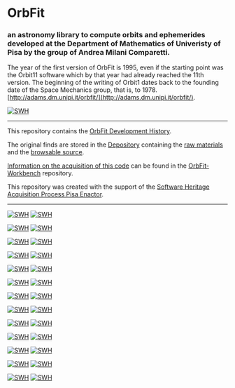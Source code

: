 # OrbFit

### an astronomy library to compute orbits and ephemerides developed at the Department of Mathematics of Univeristy of Pisa by the group of Andrea Milani Comparetti. 

The year of the first version of OrbFit is 1995, even if the starting point was the Orbit11 software which by that year had already reached the 11th version. The beginning of the writing of Orbit1 dates back to the founding date of the Space Mechanics group, that is, to 1978. [http://adams.dm.unipi.it/orbfit/](http://adams.dm.unipi.it/orbfit/).

[![SWH](https://archive.softwareheritage.org/badge/origin/https://github.com/Unipisa/OrbFit.git/)](https://archive.softwareheritage.org/browse/origin/https://github.com/Unipisa/OrbFit.git/)


-------------------

This repository contains the 
[OrbFit Development History](https://github.com/Unipisa/OrbFit/tree/SourceCode/). 

The original finds are stored in the [Depository](https://github.com/Unipisa/OrbFit-Depository) 
containing the
[raw materials](https://github.com/Unipisa/OrbFit-Depository/tree/master/raw_materials) and the
[browsable source](https://github.com/Unipisa/OrbFit-Depository/tree/master/browsable_source).

[Information on the acquisition of this code](https://github.com/Unipisa/OrbFit-Workbench/tree/master/metadata) can be found in the [OrbFit-Workbench](https://github.com/Unipisa/OrbFit-Workbench) repository.

This repository was created with the support of the 
[Software Heritage Acquisition Process Pisa Enactor](https://github.com/Unipisa/SWHAPPE).


-------------------


[![SWH](https://archive.softwareheritage.org/badge/swh:1:rel:336c29564b866c54f340e941827c70ec9846a19d;origin=https://github.com/Unipisa/OrbFit.git/)](https://archive.softwareheritage.org/swh:1:rel:336c29564b866c54f340e941827c70ec9846a19d;origin=https://github.com/Unipisa/OrbFit.git/)
[![SWH](https://archive.softwareheritage.org/badge/swh:1:rev:67d00636b3705d4884549d8ced89bbca82f66108;origin=https://github.com/Unipisa/OrbFit.git/)](https://archive.softwareheritage.org/swh:1:rev:67d00636b3705d4884549d8ced89bbca82f66108;origin=https://github.com/Unipisa/OrbFit.git/)


[![SWH](https://archive.softwareheritage.org/badge/swh:1:rel:b14ba171f3c438424846a1a4c8d2ec8e33e2aac2;origin=https://github.com/Unipisa/OrbFit.git/)](https://archive.softwareheritage.org/swh:1:rel:b14ba171f3c438424846a1a4c8d2ec8e33e2aac2;origin=https://github.com/Unipisa/OrbFit.git/)
[![SWH](https://archive.softwareheritage.org/badge/swh:1:rev:e3e8cdfa673778ce37c7902702d21881a4e5c51c;origin=https://github.com/Unipisa/OrbFit.git/)](https://archive.softwareheritage.org/swh:1:rev:e3e8cdfa673778ce37c7902702d21881a4e5c51c;origin=https://github.com/Unipisa/OrbFit.git/)


[![SWH](https://archive.softwareheritage.org/badge/swh:1:rel:da137c4fd92298a48cf8aee5c791e81abaacbc76;origin=https://github.com/Unipisa/OrbFit.git/)](https://archive.softwareheritage.org/swh:1:rel:da137c4fd92298a48cf8aee5c791e81abaacbc76;origin=https://github.com/Unipisa/OrbFit.git/)
[![SWH](https://archive.softwareheritage.org/badge/swh:1:rev:a0b0f6692e4b841da41cad774461cff715c41008;origin=https://github.com/Unipisa/OrbFit.git/)](https://archive.softwareheritage.org/swh:1:rev:a0b0f6692e4b841da41cad774461cff715c41008;origin=https://github.com/Unipisa/OrbFit.git/)


[![SWH](https://archive.softwareheritage.org/badge/swh:1:rel:e5339958462286163d259b1c3478d4d348edf993;origin=https://github.com/Unipisa/OrbFit.git/)](https://archive.softwareheritage.org/swh:1:rel:e5339958462286163d259b1c3478d4d348edf993;origin=https://github.com/Unipisa/OrbFit.git/)
[![SWH](https://archive.softwareheritage.org/badge/swh:1:rev:dd859deafa3ece6370d52da136bf91220a79344f;origin=https://github.com/Unipisa/OrbFit.git/)](https://archive.softwareheritage.org/swh:1:rev:dd859deafa3ece6370d52da136bf91220a79344f;origin=https://github.com/Unipisa/OrbFit.git/)


[![SWH](https://archive.softwareheritage.org/badge/swh:1:rel:8290c3f7b8cf16986f4029dcd2aca49f90ee25fa;origin=https://github.com/Unipisa/OrbFit.git/)](https://archive.softwareheritage.org/swh:1:rel:8290c3f7b8cf16986f4029dcd2aca49f90ee25fa;origin=https://github.com/Unipisa/OrbFit.git/)
[![SWH](https://archive.softwareheritage.org/badge/swh:1:rev:18056373c7fa5f35f0813907096607755f2a710c;origin=https://github.com/Unipisa/OrbFit.git/)](https://archive.softwareheritage.org/swh:1:rev:18056373c7fa5f35f0813907096607755f2a710c;origin=https://github.com/Unipisa/OrbFit.git/)


[![SWH](https://archive.softwareheritage.org/badge/swh:1:rel:d1922a05fb2a95c3e78877c8028ba46ca2cb9fcb;origin=https://github.com/Unipisa/OrbFit.git/)](https://archive.softwareheritage.org/swh:1:rel:d1922a05fb2a95c3e78877c8028ba46ca2cb9fcb;origin=https://github.com/Unipisa/OrbFit.git/)
[![SWH](https://archive.softwareheritage.org/badge/swh:1:rev:774f7cf71092321810c9bc08b0d34403f190ef15;origin=https://github.com/Unipisa/OrbFit.git/)](https://archive.softwareheritage.org/swh:1:rev:774f7cf71092321810c9bc08b0d34403f190ef15;origin=https://github.com/Unipisa/OrbFit.git/)


[![SWH](https://archive.softwareheritage.org/badge/swh:1:rel:7262db4104b34091b99b9d582a34437bfd5dec3a;origin=https://github.com/Unipisa/OrbFit.git/)](https://archive.softwareheritage.org/swh:1:rel:7262db4104b34091b99b9d582a34437bfd5dec3a;origin=https://github.com/Unipisa/OrbFit.git/)
[![SWH](https://archive.softwareheritage.org/badge/swh:1:rev:59d3aa8e3f2195e40c60abdc89b66a992b5bfb57;origin=https://github.com/Unipisa/OrbFit.git/)](https://archive.softwareheritage.org/swh:1:rev:59d3aa8e3f2195e40c60abdc89b66a992b5bfb57;origin=https://github.com/Unipisa/OrbFit.git/)


[![SWH](https://archive.softwareheritage.org/badge/swh:1:rel:93c73483824f6f66779f5b8b5de1ce510e3b8c57;origin=https://github.com/Unipisa/OrbFit.git/)](https://archive.softwareheritage.org/swh:1:rel:93c73483824f6f66779f5b8b5de1ce510e3b8c57;origin=https://github.com/Unipisa/OrbFit.git/)
[![SWH](https://archive.softwareheritage.org/badge/swh:1:rev:746c64cde6c0fa3957657d2ccd8abcff8cd86165;origin=https://github.com/Unipisa/OrbFit.git/)](https://archive.softwareheritage.org/swh:1:rev:746c64cde6c0fa3957657d2ccd8abcff8cd86165;origin=https://github.com/Unipisa/OrbFit.git/)


[![SWH](https://archive.softwareheritage.org/badge/swh:1:rel:1754009ae2cc55f9c3aebf19c0273d6ac07ba277;origin=https://github.com/Unipisa/OrbFit.git/)](https://archive.softwareheritage.org/swh:1:rel:1754009ae2cc55f9c3aebf19c0273d6ac07ba277;origin=https://github.com/Unipisa/OrbFit.git/)
[![SWH](https://archive.softwareheritage.org/badge/swh:1:rev:e771f4f9ad499d0f13ed601df4cf4fd5d9db8233;origin=https://github.com/Unipisa/OrbFit.git/)](https://archive.softwareheritage.org/swh:1:rev:e771f4f9ad499d0f13ed601df4cf4fd5d9db8233;origin=https://github.com/Unipisa/OrbFit.git/)


[![SWH](https://archive.softwareheritage.org/badge/swh:1:rel:1b318b6adec8ca6652229cd4f93bd77f73ec81a1;origin=https://github.com/Unipisa/OrbFit.git/)](https://archive.softwareheritage.org/swh:1:rel:1b318b6adec8ca6652229cd4f93bd77f73ec81a1;origin=https://github.com/Unipisa/OrbFit.git/)
[![SWH](https://archive.softwareheritage.org/badge/swh:1:rev:1e8c887aa6680cf81e3ce8ff65785d12da182de0;origin=https://github.com/Unipisa/OrbFit.git/)](https://archive.softwareheritage.org/swh:1:rev:1e8c887aa6680cf81e3ce8ff65785d12da182de0;origin=https://github.com/Unipisa/OrbFit.git/)


[![SWH](https://archive.softwareheritage.org/badge/swh:1:rel:8531daf8b3ff6adc9823778e79407eb04ed0ee89;origin=https://github.com/Unipisa/OrbFit.git/)](https://archive.softwareheritage.org/swh:1:rel:8531daf8b3ff6adc9823778e79407eb04ed0ee89;origin=https://github.com/Unipisa/OrbFit.git/)
[![SWH](https://archive.softwareheritage.org/badge/swh:1:rev:0c1abe21f8c80f40470810e1a28c0c6b59a9ce41;origin=https://github.com/Unipisa/OrbFit.git/)](https://archive.softwareheritage.org/swh:1:rev:0c1abe21f8c80f40470810e1a28c0c6b59a9ce41;origin=https://github.com/Unipisa/OrbFit.git/)


[![SWH](https://archive.softwareheritage.org/badge/swh:1:rel:fceefc14bb9a02c9f95c92050c6c2ec5ec6147ee;origin=https://github.com/Unipisa/OrbFit.git/)](https://archive.softwareheritage.org/swh:1:rel:fceefc14bb9a02c9f95c92050c6c2ec5ec6147ee;origin=https://github.com/Unipisa/OrbFit.git/)
[![SWH](https://archive.softwareheritage.org/badge/swh:1:rev:64b4b28ac4c1f60205901bd17ee102633b3f0a81;origin=https://github.com/Unipisa/OrbFit.git/)](https://archive.softwareheritage.org/swh:1:rev:64b4b28ac4c1f60205901bd17ee102633b3f0a81;origin=https://github.com/Unipisa/OrbFit.git/)


[![SWH](https://archive.softwareheritage.org/badge/swh:1:rel:d854552075f926796b880568c20e3b705a248afb;origin=https://github.com/Unipisa/OrbFit.git/)](https://archive.softwareheritage.org/swh:1:rel:d854552075f926796b880568c20e3b705a248afb;origin=https://github.com/Unipisa/OrbFit.git/)
[![SWH](https://archive.softwareheritage.org/badge/swh:1:rev:3adda501dd1183b86832c8d2c05d8b5b72ffd7f2;origin=https://github.com/Unipisa/OrbFit.git/)](https://archive.softwareheritage.org/swh:1:rev:3adda501dd1183b86832c8d2c05d8b5b72ffd7f2;origin=https://github.com/Unipisa/OrbFit.git/)

